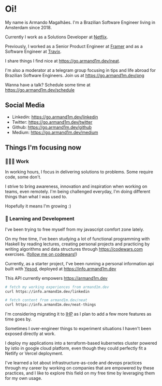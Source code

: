 # Oi!

My name is Armando Magalhães. I'm a Brazilian Software Engineer living in Amsterdam since 2018.

Currently I work as a Solutions Developer at [Netflix](https://jobs.netflix.com/teams/).

Previously, I worked as a Senior Product Engineer at [Framer](https://framer.com) and as a Software Engineer at [Travix](https://travix.com).

I share things I find nice at https://go.armand1m.dev/neat.

I'm also a moderator at a telegram group focusing in tips and life abroad for Brazilian Software Engineers. Join us at https://go.armand1m.dev/png

Wanna have a talk? Schedule some time at https://go.armand1m.dev/schedule

## Social Media

 - Linkedin: https://go.armand1m.dev/linkedin
 - Twitter: https://go.armand1m.dev/twitter
 - Github: https://go.armand1m.dev/github
 - Medium: https://go.armand1m.dev/medium

## Things I'm focusing now

### 👨🏽‍💻 Work</summary>

In working hours, I focus in delivering solutions to problems. Some require code, some don't. 

I strive to bring awareness, innovation and inspiration when working on teams, even remotely.
I'm being challenged everyday, I'm doing different things than what I was used to.

Hopefully it means I'm growing :)

### 📖  Learning and Development

I've been trying to free myself from my javascript comfort zone lately. 

On my free time, I've been studying a lot of functional programming with Haskell by reading lectures, creating personal projects and practicing by writing algorithms and data structures through https://codewars.com exercises. ([follow me on codewars!](https://www.codewars.com/users/armand1m))

Currently, as a starter project, I've been running a personal information api built with [Yesod](https://www.yesodweb.com/), deployed at https://info.armand1m.dev

This API currently empowers https://armand1m.dev

```sh
# fetch my working experiences from armand1m.dev
curl https://info.armand1m.dev/linkedin

# fetch content from armand1m.dev/neat
curl https://info.armand1m.dev/neat-things
```

I'm considering migrating it to [IHP](https://ihp.digitallyinduced.com/Guide/) as I plan to add a few more features as time goes by.

Sometimes I over-engineer things to experiment situations I haven't been exposed directly at work.

I deploy my applications into a terraform-based kubernetes cluster powered by istio in google cloud platform, even though they could perfectly fit a Netlify or Vercel deployment.

I've learned a lot about infrastructure-as-code and devops practices through my career by working on companies that are empowered by these practices, and I like to explore this field on my free time by leveraging them for my own usage.
